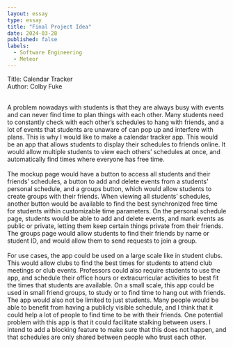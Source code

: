 ```yaml
---
layout: essay
type: essay
title: "Final Project Idea"
date: 2024-03-28
published: false
labels:
  - Software Engineering
  - Meteor
---
```


Title: Calendar Tracker
<br>
Author: Colby Fuke
<br><br>

A problem nowadays with students is that they are always busy with events and can never find time to plan things with each other. Many students need to constantly check with each other’s schedules to hang with friends, and a lot of events that students are unaware of can pop up and interfere with plans. This is why I would like to make a calendar tracker app. This would be an app that allows students to display their schedules to friends online. It would allow multiple students to view each others’ schedules at once, and automatically find times where everyone has free time. 
<br><br>
The mockup page would have a button to access all students and their friends’ schedules, a button to add and delete events from a students’ personal schedule, and a groups button, which would allow students to create groups with their friends. When viewing all students’ schedules, another button would be available to find the best synchronized free time for students within customizable time parameters. On the personal schedule page, students would be able to add and delete events, and mark events as public or private, letting them keep certain things private from their friends. The groups page would allow students to find their friends by name or student ID, and would allow them to send requests to join a group. 
<br><br>
For use cases, the app could be used on a large scale like in student clubs. This would allow clubs to find the best times for students to attend club meetings or club events. Professors could also require students to use the app, and schedule their office hours or extracurricular activities to best fit the times that students are available. On a small scale, this app could be used in small friend groups, to study or to find time to hang out with friends. The app would also not be limited to just students. Many people would be able to benefit from having a publicly visible schedule, and I think that it could help a lot of people to find time to be with their friends. One potential problem with this app is that it could facilitate stalking between users. I intend to add a blocking feature to make sure that this does not happen, and that schedules are only shared between people who trust each other. 

